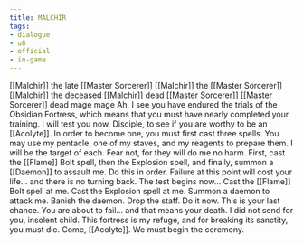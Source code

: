 ```yaml
---
title: MALCHIR
tags:
- dialogue
- u8
- official
- in-game
---
```


[[Malchir]] the late [[Master Sorcerer]] 
[[Malchir]] the [[Master Sorcerer]] 
[[Malchir]] the deceased 
[[Malchir]]
dead [[Master Sorcerer]] 
[[Master Sorcerer]] 
dead mage 
mage 
Ah, I see you have endured the trials of the Obsidian Fortress, which means that you must have nearly completed your training. I will test you now, Disciple, to see if you are worthy to be an [[Acolyte]]. 
In order to become one, you must first cast three spells. You may use my pentacle, one of my staves, and my reagents to prepare them. I will be the target of each. Fear not, for they will do me no harm. 
First, cast the [[Flame]] Bolt spell, then the Explosion spell, and finally, summon a [[Daemon]] to assault me. Do this in order. Failure at this point will cost your life... and there is no turning back. 
The test begins now... 
Cast the [[Flame]] Bolt spell at me. 
Cast the Explosion spell at me. 
Summon a daemon to attack me. 
Banish the daemon. 
Drop the staff. 
Do it now. 
This is your last chance. You are about to fail... and that means your death. 
I did not send for you, insolent child. This fortress is my refuge, and for breaking its sanctity, you must die. 
Come, [[Acolyte]]. We must begin the ceremony. 